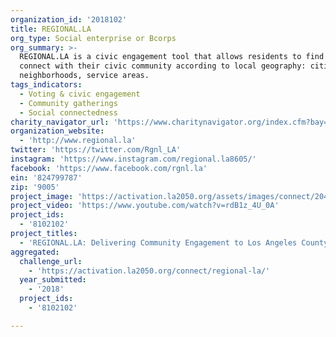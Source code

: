 ```yaml
---
organization_id: '2018102'
title: REGIONAL.LA
org_type: Social enterprise or Bcorps
org_summary: >-
  REGIONAL.LA is a civic engagement tool that allows residents to find and
  connect with their civic community according to local geography: cities,
  neighborhoods, service areas.
tags_indicators:
  - Voting & civic engagement
  - Community gatherings
  - Social connectedness
charity_navigator_url: 'https://www.charitynavigator.org/index.cfm?bay=search.profile&ein=824799787'
organization_website:
  - 'http://www.regional.la'
twitter: 'https://twitter.com/Rgnl_LA'
instagram: 'https://www.instagram.com/regional.la8605/'
facebook: 'https://www.facebook.com/rgnl.la'
ein: '824799787'
zip: '9005'
project_image: 'https://activation.la2050.org/assets/images/connect/2048-wide/regional-la.jpg'
project_video: 'https://www.youtube.com/watch?v=rdB1z_4U_0A'
project_ids:
  - '8102102'
project_titles:
  - 'REGIONAL.LA: Delivering Community Engagement to Los Angeles County'
aggregated:
  challenge_url:
    - 'https://activation.la2050.org/connect/regional-la/'
  year_submitted:
    - '2018'
  project_ids:
    - '8102102'

---
```

